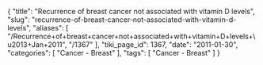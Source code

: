 {
    "title": "Recurrence of breast cancer not associated with vitamin D levels",
    "slug": "recurrence-of-breast-cancer-not-associated-with-vitamin-d-levels",
    "aliases": [
        "/Recurrence+of+breast+cancer+not+associated+with+vitamin+D+levels+\u2013+Jan+2011",
        "/1367"
    ],
    "tiki_page_id": 1367,
    "date": "2011-01-30",
    "categories": [
        "Cancer - Breast"
    ],
    "tags": [
        "Cancer - Breast"
    ]
}